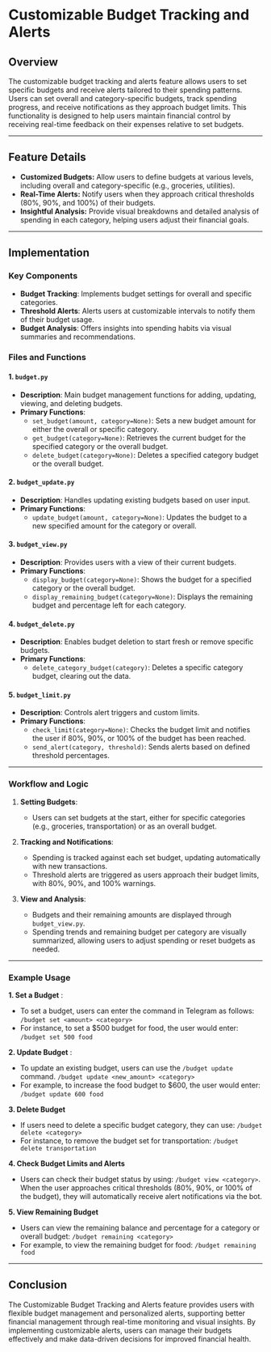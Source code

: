 # Customizable Budget Tracking and Alerts

## Overview

The customizable budget tracking and alerts feature allows users to set specific budgets and receive alerts tailored to their spending patterns. Users can set overall and category-specific budgets, track spending progress, and receive notifications as they approach budget limits. This functionality is designed to help users maintain financial control by receiving real-time feedback on their expenses relative to set budgets.

---

## Feature Details

- **Customized Budgets:** Allow users to define budgets at various levels, including overall and category-specific (e.g., groceries, utilities).
- **Real-Time Alerts:** Notify users when they approach critical thresholds (80%, 90%, and 100%) of their budgets.
- **Insightful Analysis:** Provide visual breakdowns and detailed analysis of spending in each category, helping users adjust their financial goals.

---

## Implementation

### Key Components

- **Budget Tracking**: Implements budget settings for overall and specific categories.
- **Threshold Alerts**: Alerts users at customizable intervals to notify them of their budget usage.
- **Budget Analysis**: Offers insights into spending habits via visual summaries and recommendations.

### Files and Functions

#### 1. **`budget.py`**
   - **Description**: Main budget management functions for adding, updating, viewing, and deleting budgets.
   - **Primary Functions**:
     - `set_budget(amount, category=None)`: Sets a new budget amount for either the overall or specific category.
     - `get_budget(category=None)`: Retrieves the current budget for the specified category or the overall budget.
     - `delete_budget(category=None)`: Deletes a specified category budget or the overall budget.
  
#### 2. **`budget_update.py`**
   - **Description**: Handles updating existing budgets based on user input.
   - **Primary Functions**:
     - `update_budget(amount, category=None)`: Updates the budget to a new specified amount for the category or overall.

#### 3. **`budget_view.py`**
   - **Description**: Provides users with a view of their current budgets.
   - **Primary Functions**:
     - `display_budget(category=None)`: Shows the budget for a specified category or the overall budget.
     - `display_remaining_budget(category=None)`: Displays the remaining budget and percentage left for each category.

#### 4. **`budget_delete.py`**
   - **Description**: Enables budget deletion to start fresh or remove specific budgets.
   - **Primary Functions**:
     - `delete_category_budget(category)`: Deletes a specific category budget, clearing out the data.

#### 5. **`budget_limit.py`**
   - **Description**: Controls alert triggers and custom limits.
   - **Primary Functions**:
     - `check_limit(category=None)`: Checks the budget limit and notifies the user if 80%, 90%, or 100% of the budget has been reached.
     - `send_alert(category, threshold)`: Sends alerts based on defined threshold percentages.

---

### Workflow and Logic

1. **Setting Budgets**: 
   - Users can set budgets at the start, either for specific categories (e.g., groceries, transportation) or as an overall budget.

2. **Tracking and Notifications**:
   - Spending is tracked against each set budget, updating automatically with new transactions.
   - Threshold alerts are triggered as users approach their budget limits, with 80%, 90%, and 100% warnings.

3. **View and Analysis**:
   - Budgets and their remaining amounts are displayed through `budget_view.py`.
   - Spending trends and remaining budget per category are visually summarized, allowing users to adjust spending or reset budgets as needed.

---

### Example Usage

**1. Set a Budget** :
   - To set a budget, users can enter the command in Telegram as follows: `/budget set <amount> <category>`
   - For instance, to set a $500 budget for food, the user would enter: `/budget set 500 food`

**2. Update Budget** : 
   - To update an existing budget, users can use the `/budget update` command.  `/budget update <new_amount> <category>`
   - For example, to increase the food budget to $600, the user would enter: `/budget update 600 food`

**3. Delete Budget**  
   - If users need to delete a specific budget category, they can use: `/budget delete <category>`
   - For instance, to remove the budget set for transportation: `/budget delete transportation`

**4. Check Budget Limits and Alerts**  
   - Users can check their budget status by using: `/budget view <category>`. When the user approaches critical thresholds (80%, 90%, or 100% of the budget), they will automatically receive alert notifications via the bot.

**5. View Remaining Budget**  
   - Users can view the remaining balance and percentage for a category or overall budget: `/budget remaining <category>`
   - For example, to view the remaining budget for food: `/budget remaining food`



---

## Conclusion

The Customizable Budget Tracking and Alerts feature provides users with flexible budget management and personalized alerts, supporting better financial management through real-time monitoring and visual insights. By implementing customizable alerts, users can manage their budgets effectively and make data-driven decisions for improved financial health.
